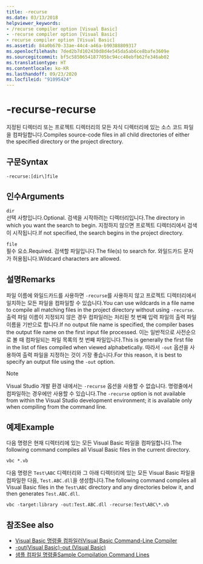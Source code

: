```yaml
---
title: -recurse
ms.date: 03/13/2018
helpviewer_keywords:
- /recurse compiler option [Visual Basic]
- -recurse compiler option [Visual Basic]
- recurse compiler option [Visual Basic]
ms.assetid: 84a0b670-33ae-44c4-a46a-b90388809317
ms.openlocfilehash: 7ded2b7d102430d8d4e545da5ab6ce8bafe3609e
ms.sourcegitcommit: bf5c5850654187705bc94cc40ebfb62fe346ab02
ms.translationtype: HT
ms.contentlocale: ko-KR
ms.lasthandoff: 09/23/2020
ms.locfileid: "91095424"
---
```

# <a name="-recurse"></a><span data-ttu-id="a559f-102">-recurse</span><span class="sxs-lookup"><span data-stu-id="a559f-102">-recurse</span></span>

<span data-ttu-id="a559f-103">지정된 디렉터리 또는 프로젝트 디렉터리의 모든 자식 디렉터리에 있는 소스 코드 파일을 컴파일합니다.</span><span class="sxs-lookup"><span data-stu-id="a559f-103">Compiles source-code files in all child directories of either the specified directory or the project directory.</span></span>  
  
## <a name="syntax"></a><span data-ttu-id="a559f-104">구문</span><span class="sxs-lookup"><span data-stu-id="a559f-104">Syntax</span></span>  
  
```console  
-recurse:[dir\]file  
```  
  
## <a name="arguments"></a><span data-ttu-id="a559f-105">인수</span><span class="sxs-lookup"><span data-stu-id="a559f-105">Arguments</span></span>  

 `dir`  
 <span data-ttu-id="a559f-106">선택 사항입니다.</span><span class="sxs-lookup"><span data-stu-id="a559f-106">Optional.</span></span> <span data-ttu-id="a559f-107">검색을 시작하려는 디렉터리입니다.</span><span class="sxs-lookup"><span data-stu-id="a559f-107">The directory in which you want the search to begin.</span></span> <span data-ttu-id="a559f-108">지정하지 않으면 프로젝트 디렉터리에서 검색이 시작됩니다.</span><span class="sxs-lookup"><span data-stu-id="a559f-108">If not specified, the search begins in the project directory.</span></span>  
  
 `file`  
 <span data-ttu-id="a559f-109">필수 요소.</span><span class="sxs-lookup"><span data-stu-id="a559f-109">Required.</span></span> <span data-ttu-id="a559f-110">검색할 파일입니다.</span><span class="sxs-lookup"><span data-stu-id="a559f-110">The file(s) to search for.</span></span> <span data-ttu-id="a559f-111">와일드카드 문자가 허용됩니다.</span><span class="sxs-lookup"><span data-stu-id="a559f-111">Wildcard characters are allowed.</span></span>  
  
## <a name="remarks"></a><span data-ttu-id="a559f-112">설명</span><span class="sxs-lookup"><span data-stu-id="a559f-112">Remarks</span></span>  

 <span data-ttu-id="a559f-113">파일 이름에 와일드카드를 사용하면 `-recurse`를 사용하지 않고 프로젝트 디렉터리에서 일치하는 모든 파일을 컴파일할 수 있습니다.</span><span class="sxs-lookup"><span data-stu-id="a559f-113">You can use wildcards in a file name to compile all matching files in the project directory without using `-recurse`.</span></span> <span data-ttu-id="a559f-114">출력 파일 이름이 지정되지 않은 경우 컴파일러는 처리된 첫 번째 입력 파일의 출력 파일 이름을 기반으로 합니다.</span><span class="sxs-lookup"><span data-stu-id="a559f-114">If no output file name is specified, the compiler bases the output file name on the first input file processed.</span></span> <span data-ttu-id="a559f-115">이는 일반적으로 사전순으로 볼 때 컴파일되는 파일 목록의 첫 번째 파일입니다.</span><span class="sxs-lookup"><span data-stu-id="a559f-115">This is generally the first file in the list of files compiled when viewed alphabetically.</span></span> <span data-ttu-id="a559f-116">따라서 `-out` 옵션을 사용하여 출력 파일을 지정하는 것이 가장 좋습니다.</span><span class="sxs-lookup"><span data-stu-id="a559f-116">For this reason, it is best to specify an output file using the `-out` option.</span></span>  
  
> [!NOTE]
> <span data-ttu-id="a559f-117">Visual Studio 개발 환경 내에서는 `-recurse` 옵션을 사용할 수 없습니다. 명령줄에서 컴파일하는 경우에만 사용할 수 있습니다.</span><span class="sxs-lookup"><span data-stu-id="a559f-117">The `-recurse` option is not available from within the Visual Studio development environment; it is available only when compiling from the command line.</span></span>  
  
## <a name="example"></a><span data-ttu-id="a559f-118">예제</span><span class="sxs-lookup"><span data-stu-id="a559f-118">Example</span></span>  

 <span data-ttu-id="a559f-119">다음 명령은 현재 디렉터리에 있는 모든 Visual Basic 파일을 컴파일합니다.</span><span class="sxs-lookup"><span data-stu-id="a559f-119">The following command compiles all Visual Basic files in the current directory.</span></span>  
  
```console
vbc *.vb  
```  
  
 <span data-ttu-id="a559f-120">다음 명령은 `Test\ABC` 디렉터리와 그 아래 디렉터리에 있는 모든 Visual Basic 파일을 컴파일한 다음, `Test.ABC.dll`을 생성합니다.</span><span class="sxs-lookup"><span data-stu-id="a559f-120">The following command compiles all Visual Basic files in the `Test\ABC` directory and any directories below it, and then generates `Test.ABC.dll`.</span></span>  
  
```console
vbc -target:library -out:Test.ABC.dll -recurse:Test\ABC\*.vb  
```  
  
## <a name="see-also"></a><span data-ttu-id="a559f-121">참조</span><span class="sxs-lookup"><span data-stu-id="a559f-121">See also</span></span>

- [<span data-ttu-id="a559f-122">Visual Basic 명령줄 컴파일러</span><span class="sxs-lookup"><span data-stu-id="a559f-122">Visual Basic Command-Line Compiler</span></span>](index.md)
- [<span data-ttu-id="a559f-123">-out(Visual Basic)</span><span class="sxs-lookup"><span data-stu-id="a559f-123">-out (Visual Basic)</span></span>](out.md)
- [<span data-ttu-id="a559f-124">샘플 컴파일 명령줄</span><span class="sxs-lookup"><span data-stu-id="a559f-124">Sample Compilation Command Lines</span></span>](sample-compilation-command-lines.md)
